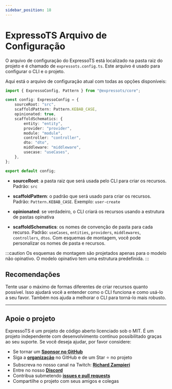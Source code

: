 ```yaml
---
sidebar_position: 18
---
```


# ExpressoTS Arquivo de Configuração

O arquivo de configuração do ExpressoTS está localizado na pasta raiz do projeto e é chamado de `expressots.config.ts`. Este arquivo é usado para configurar o CLI e o projeto.

Aqui está o arquivo de configuração atual com todas as opções disponíveis:

```typescript
import { ExpressoConfig, Pattern } from "@expressots/core";

const config: ExpressoConfig = {
    sourceRoot: "src",
    scaffoldPattern: Pattern.KEBAB_CASE,
    opinionated: true,
    scaffoldSchematics: {
        entity: "entity",
        provider: "provider",
        module: "module",
        controller: "controller",
        dto: "dto",
        middleware: "middleware",
        usecase: "useCases",
    },
};

export default config;
```

-   **sourceRoot**: a pasta raiz que será usada pelo CLI para criar os recursos. Padrão: `src`

-   **scaffoldPattern**: o padrão que será usado para criar os recursos. Padrão: `Pattern.KEBAB_CASE`. Exemplo: `user-create`

-   **opinionated**: se verdadeiro, o CLI criará os recursos usando a estrutura de pastas opinativa

-   **scaffoldSchematics**: os nomes de convenção de pasta para cada recurso. Padrão: `useCases`, `entities`, `providers`, `middlewares`, `controllers`, `dtos`. Com esquemas de montagem, você pode personalizar os nomes de pasta e recursos.

:::caution
Os esquemas de montagem são projetados apenas para o modelo não opinativo. O modelo opinativo tem uma estrutura predefinida.
:::

## Recomendações

Tente usar o máximo de formas diferentes de criar recursos quanto possível. Isso ajudará você a entender como o CLI funciona e como usá-lo a seu favor. Também nos ajuda a melhorar o CLI para torná-lo mais robusto.

---

## Apoie o projeto

ExpressoTS é um projeto de código aberto licenciado sob o MIT. É um projeto independente com desenvolvimento contínuo possibilitado graças ao seu suporte. Se você deseja ajudar, por favor considere:

-   Se tornar um **[Sponsor no GitHub](https://github.com/sponsors/expressots)**
-   Siga a **[organização](https://github.com/expressots)** no GitHub e de um Star ⭐ no projeto
-   Subscreva no nosso canal na Twitch: **[Richard Zampieri](https://www.twitch.tv/richardzampieri)**
-   Entre no nosso **[Discord](https://discord.com/invite/PyPJfGK)**
-   Contribua submetendo **[issues e pull requests](https://github.com/expressots/expressots/issues/new/choose)**
-   Compartilhe o projeto com seus amigos e colegas
